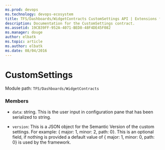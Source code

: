 ```yaml
---
ms.prod: devops
ms.technology: devops-ecosystem
title: TFS/Dashboards/WidgetContracts CustomSettings API | Extensions for Visual Studio Team Services
description: Documentation for the CustomSettings contract.
ms.assetid: 19CB39FF-952A-4071-BED8-48F4DE45F082
ms.manager: douge
author: elbatk
ms.topic: article
ms.author: elbatk
ms.date: 08/04/2016
---
```


# CustomSettings

Module path: `TFS/Dashboards/WidgetContracts`


### Members

* `data`: string. This is the user input in configuration pane that has been serialized to string. 

* `version`: This is a JSON object for the Semantic Version of the custom settings. For example: { major: 1, minor: 2, path: 0}.
This is an optional field, if nothing is provided a default value of { major: 1, minor: 0, path: 0} is used by the framework.

